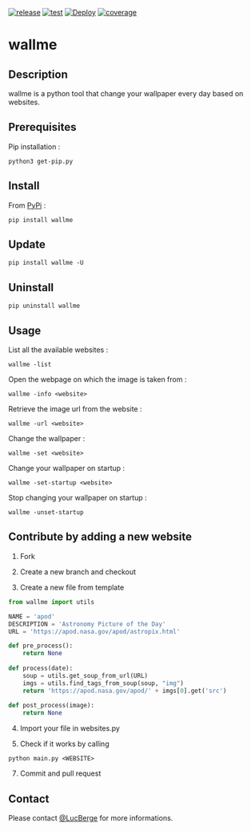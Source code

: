 [![release](https://img.shields.io/pypi/v/wallme)](https://pypi.org/project/wallme/)
[![test](https://img.shields.io/github/workflow/status/LucBerge/wallme/Test?branch=dev&label=Test)](https://github.com/LucBerge/wallme/actions/workflows/test.yml)
[![Deploy](https://img.shields.io/github/workflow/status/LucBerge/wallme/CD?branch=master&label=Deploy)](https://github.com/LucBerge/wallme/actions/workflows/cd.yml)
[![coverage](https://codecov.io/gh/LucBerge/wallme/branch/dev/graph/badge.svg?token=AH8jbVSPj3)](https://codecov.io/gh/LucBerge/wallme)

# wallme

## Description

wallme is a python tool that change your wallpaper every day based on websites.

## Prerequisites

Pip installation :
```
python3 get-pip.py
```

## Install

From [PyPi](https://pypi.org/project/wallme/) :
```
pip install wallme
```

## Update
```
pip install wallme -U
```

## Uninstall

```
pip uninstall wallme
```

## Usage

List all the available websites :
```
wallme -list
```
Open the webpage on which the image is taken from :
```
wallme -info <website>
```
Retrieve the image url from the website :
```
wallme -url <website>
```
Change the wallpaper :
```
wallme -set <website>
```
Change your wallpaper on startup :
```
wallme -set-startup <website>
```
Stop changing your wallpaper on startup :
```
wallme -unset-startup
```

## Contribute by adding a new website

1. Fork

2. Create a new branch and checkout

3. Create a new file from template

```python
from wallme import utils

NAME = 'apod'
DESCRIPTION = 'Astronomy Picture of the Day'
URL = 'https://apod.nasa.gov/apod/astropix.html'

def pre_process():
	return None
    
def process(date):
	soup = utils.get_soup_from_url(URL)
	imgs = utils.find_tags_from_soup(soup, "img")
	return 'https://apod.nasa.gov/apod/' + imgs[0].get('src')
    
def post_process(image):
	return None
```

4. Import your file in websites.py

5. Check if it works by calling 
```
python main.py <WEBSITE>
```

7. Commit and pull request

## Contact

Please contact [@LucBerge](https://github.com/LucBerge) for more informations.
